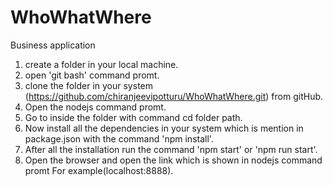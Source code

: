 # WhoWhatWhere
Business application

1) create a folder in your local machine.
2) open 'git bash' command promt.
3) clone the folder in your system (https://github.com/chiranjeevipotturu/WhoWhatWhere.git) from gitHub.
4) Open the nodejs command promt.
5) Go to inside the folder with command cd folder path.
6) Now install all the dependencies in your system which is mention in package.json with the command 'npm install'.
7) After all the installation run the command 'npm start' or 'npm run start'.
8) Open the browser and open the link which is shown in nodejs command promt For example(localhost:8888).

